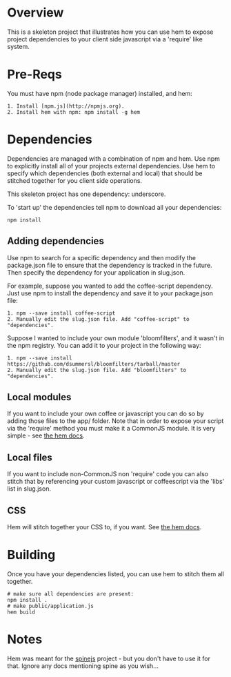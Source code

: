 # Overview

This is a skeleton project that illustrates how you can use hem to expose project
dependencies to your client side javascript via a 'require' like system.

# Pre-Reqs

You must have npm (node package manager) installed, and hem:

    1. Install [npm.js](http://npmjs.org).
    2. Install hem with npm: npm install -g hem

# Dependencies

Dependencies are managed with a combination of npm and hem. Use npm
to explicitly install all of your projects external dependencies. Use
hem to specify which dependencies (both external and local) that should
be stitched together for you client side operations.

This skeleton project has one dependency: underscore.

To 'start up' the dependencies tell npm to download all your dependencies:

    npm install

## Adding dependencies

Use npm to search for a specific dependency and then modify the package.json
file to ensure that the dependency is tracked in the future. Then specify the
dependency for your application in slug.json.

For example, suppose you wanted to add the coffee-script dependency. Just use npm 
to install the dependency and save it to your package.json file:

    1. npm --save install coffee-script
    2. Manually edit the slug.json file. Add "coffee-script" to "dependencies".

Suppose I wanted to include your own module 'bloomfilters', and it wasn't in the npm 
registry. You can add it to your project in the following way:

    1. npm --save install https://github.com/dsummersl/bloomfilters/tarball/master
    2. Manually edit the slug.json file. Add "bloomfilters" to "dependencies".

## Local modules

If you want to include your own coffee or javascript you can do so by adding
those files to the app/ folder. Note that in order to expose your script via
the 'require' method you must make it a CommonJS module. It is very simple -
see [the hem docs](http://spinejs.com/docs/hem).

## Local files

If you want to include non-CommonJS non 'require' code you can also stitch that
by referencing your custom javascript or coffeescript via the 'libs' list in
slug.json.

## CSS

Hem will stitch together your CSS to, if you want. See [the hem docs](http://spinejs.com/docs/hem).

# Building

Once you have your dependencies listed, you can use hem to stitch them all together.

    # make sure all dependencies are present:
    npm install .
    # make public/application.js
    hem build

# Notes

Hem was meant for the [spinejs](http://spinejs.com) project - but you don't
have to use it for that. Ignore any docs mentioning spine as you wish...
